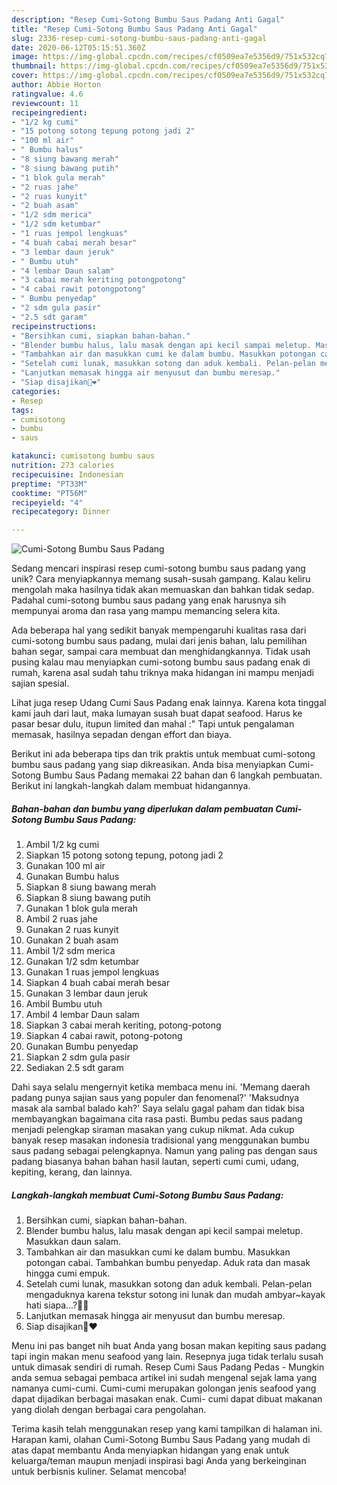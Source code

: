 ```yaml
---
description: "Resep Cumi-Sotong Bumbu Saus Padang Anti Gagal"
title: "Resep Cumi-Sotong Bumbu Saus Padang Anti Gagal"
slug: 2336-resep-cumi-sotong-bumbu-saus-padang-anti-gagal
date: 2020-06-12T05:15:51.360Z
image: https://img-global.cpcdn.com/recipes/cf0509ea7e5356d9/751x532cq70/cumi-sotong-bumbu-saus-padang-foto-resep-utama.jpg
thumbnail: https://img-global.cpcdn.com/recipes/cf0509ea7e5356d9/751x532cq70/cumi-sotong-bumbu-saus-padang-foto-resep-utama.jpg
cover: https://img-global.cpcdn.com/recipes/cf0509ea7e5356d9/751x532cq70/cumi-sotong-bumbu-saus-padang-foto-resep-utama.jpg
author: Abbie Horton
ratingvalue: 4.6
reviewcount: 11
recipeingredient:
- "1/2 kg cumi"
- "15 potong sotong tepung potong jadi 2"
- "100 ml air"
- " Bumbu halus"
- "8 siung bawang merah"
- "8 siung bawang putih"
- "1 blok gula merah"
- "2 ruas jahe"
- "2 ruas kunyit"
- "2 buah asam"
- "1/2 sdm merica"
- "1/2 sdm ketumbar"
- "1 ruas jempol lengkuas"
- "4 buah cabai merah besar"
- "3 lembar daun jeruk"
- " Bumbu utuh"
- "4 lembar Daun salam"
- "3 cabai merah keriting potongpotong"
- "4 cabai rawit potongpotong"
- " Bumbu penyedap"
- "2 sdm gula pasir"
- "2.5 sdt garam"
recipeinstructions:
- "Bersihkan cumi, siapkan bahan-bahan."
- "Blender bumbu halus, lalu masak dengan api kecil sampai meletup. Masukkan daun salam."
- "Tambahkan air dan masukkan cumi ke dalam bumbu. Masukkan potongan cabai. Tambahkan bumbu penyedap. Aduk rata dan masak hingga cumi empuk."
- "Setelah cumi lunak, masukkan sotong dan aduk kembali. Pelan-pelan mengaduknya karena tekstur sotong ini lunak dan mudah ambyar~kayak hati siapa...?🙋‍♀️"
- "Lanjutkan memasak hingga air menyusut dan bumbu meresap."
- "Siap disajikan🦑❤️"
categories:
- Resep
tags:
- cumisotong
- bumbu
- saus

katakunci: cumisotong bumbu saus 
nutrition: 273 calories
recipecuisine: Indonesian
preptime: "PT33M"
cooktime: "PT56M"
recipeyield: "4"
recipecategory: Dinner

---
```



![Cumi-Sotong Bumbu Saus Padang](https://img-global.cpcdn.com/recipes/cf0509ea7e5356d9/751x532cq70/cumi-sotong-bumbu-saus-padang-foto-resep-utama.jpg)

Sedang mencari inspirasi resep cumi-sotong bumbu saus padang yang unik? Cara menyiapkannya memang susah-susah gampang. Kalau keliru mengolah maka hasilnya tidak akan memuaskan dan bahkan tidak sedap. Padahal cumi-sotong bumbu saus padang yang enak harusnya sih mempunyai aroma dan rasa yang mampu memancing selera kita.

Ada beberapa hal yang sedikit banyak mempengaruhi kualitas rasa dari cumi-sotong bumbu saus padang, mulai dari jenis bahan, lalu pemilihan bahan segar, sampai cara membuat dan menghidangkannya. Tidak usah pusing kalau mau menyiapkan cumi-sotong bumbu saus padang enak di rumah, karena asal sudah tahu triknya maka hidangan ini mampu menjadi sajian spesial.

Lihat juga resep Udang Cumi Saus Padang enak lainnya. Karena kota tinggal kami jauh dari laut, maka lumayan susah buat dapat seafood. Harus ke pasar besar dulu, itupun limited dan mahal :&#34; Tapi untuk pengalaman memasak, hasilnya sepadan dengan effort dan biaya.


Berikut ini ada beberapa tips dan trik praktis untuk membuat cumi-sotong bumbu saus padang yang siap dikreasikan. Anda bisa menyiapkan Cumi-Sotong Bumbu Saus Padang memakai 22 bahan dan 6 langkah pembuatan. Berikut ini langkah-langkah dalam membuat hidangannya.

<!--inarticleads1-->

##### Bahan-bahan dan bumbu yang diperlukan dalam pembuatan Cumi-Sotong Bumbu Saus Padang:

1. Ambil 1/2 kg cumi
1. Siapkan 15 potong sotong tepung, potong jadi 2
1. Gunakan 100 ml air
1. Gunakan  Bumbu halus
1. Siapkan 8 siung bawang merah
1. Siapkan 8 siung bawang putih
1. Gunakan 1 blok gula merah
1. Ambil 2 ruas jahe
1. Gunakan 2 ruas kunyit
1. Gunakan 2 buah asam
1. Ambil 1/2 sdm merica
1. Gunakan 1/2 sdm ketumbar
1. Gunakan 1 ruas jempol lengkuas
1. Siapkan 4 buah cabai merah besar
1. Gunakan 3 lembar daun jeruk
1. Ambil  Bumbu utuh
1. Ambil 4 lembar Daun salam
1. Siapkan 3 cabai merah keriting, potong-potong
1. Siapkan 4 cabai rawit, potong-potong
1. Gunakan  Bumbu penyedap
1. Siapkan 2 sdm gula pasir
1. Sediakan 2.5 sdt garam


Dahi saya selalu mengernyit ketika membaca menu ini. &#39;Memang daerah padang punya sajian saus yang populer dan fenomenal?&#39; &#39;Maksudnya masak ala sambal balado kah?&#39; Saya selalu gagal paham dan tidak bisa membayangkan bagaimana cita rasa pasti. Bumbu pedas saus padang menjadi pelengkap siraman masakan yang cukup nikmat. Ada cukup banyak resep masakan indonesia tradisional yang menggunakan bumbu saus padang sebagai pelengkapnya. Namun yang paling pas dengan saus padang biasanya bahan bahan hasil lautan, seperti cumi cumi, udang, kepiting, kerang, dan lainnya. 

<!--inarticleads2-->

##### Langkah-langkah membuat Cumi-Sotong Bumbu Saus Padang:

1. Bersihkan cumi, siapkan bahan-bahan.
1. Blender bumbu halus, lalu masak dengan api kecil sampai meletup. Masukkan daun salam.
1. Tambahkan air dan masukkan cumi ke dalam bumbu. Masukkan potongan cabai. Tambahkan bumbu penyedap. Aduk rata dan masak hingga cumi empuk.
1. Setelah cumi lunak, masukkan sotong dan aduk kembali. Pelan-pelan mengaduknya karena tekstur sotong ini lunak dan mudah ambyar~kayak hati siapa...?🙋‍♀️
1. Lanjutkan memasak hingga air menyusut dan bumbu meresap.
1. Siap disajikan🦑❤️


Menu ini pas banget nih buat Anda yang bosan makan kepiting saus padang tapi ingin makan menu seafood yang lain. Resepnya juga tidak terlalu susah untuk dimasak sendiri di rumah. Resep Cumi Saus Padang Pedas - Mungkin anda semua sebagai pembaca artikel ini sudah mengenal sejak lama yang namanya cumi-cumi. Cumi-cumi merupakan golongan jenis seafood yang dapat dijadikan berbagai masakan enak. Cumi- cumi dapat dibuat makanan yang diolah dengan berbagai cara pengolahan. 

Terima kasih telah menggunakan resep yang kami tampilkan di halaman ini. Harapan kami, olahan Cumi-Sotong Bumbu Saus Padang yang mudah di atas dapat membantu Anda menyiapkan hidangan yang enak untuk keluarga/teman maupun menjadi inspirasi bagi Anda yang berkeinginan untuk berbisnis kuliner. Selamat mencoba!
